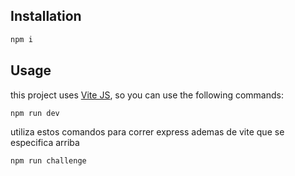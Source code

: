 ## Installation

```bash
npm i
```

## Usage

this project uses [Vite JS](https://vitejs.dev/), so you can use the following commands:

```bash
npm run dev
```

utiliza estos comandos para correr express ademas de vite que se especifica arriba

```bash
npm run challenge
```